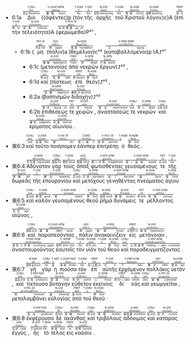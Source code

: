 
- 6:1a <RUBY><ruby><ruby>Διὸ<rt>所以 therefore</rt></ruby><rt><a href='https://bible.fhl.net/new/s.php?N=0&k=01352&m='>διό</a></rt></ruby><rt>CONJ</rt></RUBY> {(<RUBY><ruby><ruby><span class='ptc'>ἀφέντες</span><rt>離開 leave</rt></ruby><rt><a href='https://bible.fhl.net/new/s.php?N=0&k=00863&m='>ἀφίημι</a></rt></ruby><rt>V-2AAP-NPM</rt></RUBY>)p (<RUBY><ruby><ruby>τὸν<rt>the</rt></ruby><rt><a href='https://bible.fhl.net/new/s.php?N=0&k=03588&m='>ὁ</a></rt></ruby><rt>T-ASM</rt></RUBY> <RUBY><ruby><ruby>τῆς<rt>the</rt></ruby><rt><a href='https://bible.fhl.net/new/s.php?N=0&k=03588&m='>ὁ</a></rt></ruby><rt>T-GSF</rt></RUBY> <RUBY><ruby><ruby>ἀρχῆς<rt>初步 elementary</rt></ruby><rt><a href='https://bible.fhl.net/new/s.php?N=0&k=00746&m='>ἀρχή</a></rt></ruby><rt>N-GSF</rt></RUBY> <RUBY><ruby><ruby>τοῦ<rt>the</rt></ruby><rt><a href='https://bible.fhl.net/new/s.php?N=0&k=03588&m='>ὁ</a></rt></ruby><rt>T-GSM</rt></RUBY> <RUBY><ruby><ruby>Χριστοῦ<rt>基督 Christ</rt></ruby><rt><a href='https://bible.fhl.net/new/s.php?N=0&k=05547&m='>Χριστός</a></rt></ruby><rt>N-GSM</rt></RUBY> <RUBY><ruby><ruby>λόγον<rt>道理 teaching</rt></ruby><rt><a href='https://bible.fhl.net/new/s.php?N=0&k=03056&m='>λόγος</a></rt></ruby><rt>N-ASM</rt></RUBY>)c}A {<RUBY><ruby><ruby>ἐπὶ<rt>到 to</rt></ruby><rt><a href='https://bible.fhl.net/new/s.php?N=0&k=01909&m='>ἐπί</a></rt></ruby><rt>PREP</rt></RUBY> <RUBY><ruby><ruby>τὴν<rt>那 to</rt></ruby><rt><a href='https://bible.fhl.net/new/s.php?N=0&k=03588&m='>ὁ</a></rt></ruby><rt>T-ASF</rt></RUBY> <RUBY><ruby><ruby>τελειότητα<rt>成熟 maturity</rt></ruby><rt><a href='https://bible.fhl.net/new/s.php?N=0&k=05047&m='>τελειότης</a></rt></ruby><rt>N-ASF</rt></RUBY>}A {<RUBY><ruby><ruby><span class='verb'>φερώμεθα</span><rt>向前推進 go on</rt></ruby><rt><a href='https://bible.fhl.net/new/s.php?N=0&k=05342&m='>φέρω</a></rt></ruby><rt>V-PPS-1P</rt></RUBY>}P°¹ , 
	- 6:1b { <RUBY><ruby><ruby>μὴ<rt>不必 not</rt></ruby><rt><a href='https://bible.fhl.net/new/s.php?N=0&k=03361&m='>μή</a></rt></ruby><rt>PRT-N</rt></RUBY> (<RUBY><ruby><ruby>πάλιν<rt>再 again</rt></ruby><rt><a href='https://bible.fhl.net/new/s.php?N=0&k=03825&m='>πάλιν</a></rt></ruby><rt>ADV</rt></RUBY>)a (<RUBY><ruby><ruby>θεμέλιον<rt>根基 foundation</rt></ruby><rt><a href='https://bible.fhl.net/new/s.php?N=0&k=02310&m='>θεμέλιος</a></rt></ruby><rt>N-ASM</rt></RUBY>)c°² (<RUBY><ruby><ruby><span class='ptc'>καταβαλλόμενοι</span><rt>立 laying</rt></ruby><rt><a href='https://bible.fhl.net/new/s.php?N=0&k=02598&m='>καταβάλλω</a></rt></ruby><rt>V-PMP-NPM</rt></RUBY>)p }A⮥°¹
		- 6:1c (<RUBY><ruby><ruby>μετανοίας<rt>懊悔 repentance</rt></ruby><rt><a href='https://bible.fhl.net/new/s.php?N=0&k=03341&m='>μετάνοια</a></rt></ruby><rt>N-GSF</rt></RUBY> <RUBY><ruby><ruby>ἀπὸ<rt>from</rt></ruby><rt><a href='https://bible.fhl.net/new/s.php?N=0&k=00575&m='>ἀπό</a></rt></ruby><rt>PREP</rt></RUBY> <RUBY><ruby><ruby>νεκρῶν<rt>死 dead</rt></ruby><rt><a href='https://bible.fhl.net/new/s.php?N=0&k=03498&m='>νεκρός</a></rt></ruby><rt>A-GPN</rt></RUBY> <RUBY><ruby><ruby>ἔργων<rt>行為 works</rt></ruby><rt><a href='https://bible.fhl.net/new/s.php?N=0&k=02041&m='>ἔργον</a></rt></ruby><rt>N-GPN</rt></RUBY>)⮥°² <span class='punctuation'>,</span> 
		- 6:1d <RUBY><ruby><ruby>καὶ<rt>和 and</rt></ruby><rt><a href='https://bible.fhl.net/new/s.php?N=0&k=02532&m='>καί</a></rt></ruby><rt>CONJ</rt></RUBY> (<RUBY><ruby><ruby>πίστεως<rt>信靠 faith</rt></ruby><rt><a href='https://bible.fhl.net/new/s.php?N=0&k=04102&m='>πίστις</a></rt></ruby><rt>N-GSF</rt></RUBY> <RUBY><ruby><ruby>ἐπὶ<rt>對 toward</rt></ruby><rt><a href='https://bible.fhl.net/new/s.php?N=0&k=01909&m='>ἐπί</a></rt></ruby><rt>PREP</rt></RUBY> <RUBY><ruby><ruby>θεόν<rt>神 God</rt></ruby><rt><a href='https://bible.fhl.net/new/s.php?N=0&k=02316&m='>θεός</a></rt></ruby><rt>N-ASM</rt></RUBY>)⮥°² <span class='punctuation'>,</span>
		- 6:2a (<RUBY><ruby><ruby>βαπτισμῶν<rt>洗禮 baptisms</rt></ruby><rt><a href='https://bible.fhl.net/new/s.php?N=0&k=00909&m='>βαπτισμός</a></rt></ruby><rt>N-GPM</rt></RUBY> <RUBY><ruby><ruby>διδαχὴν<rt>教訓 of doctrine</rt></ruby><rt><a href='https://bible.fhl.net/new/s.php?N=0&k=01322&m='>διδαχή</a></rt></ruby><rt>N-ASF</rt></RUBY>)⮥°² 
		- 6:2b <RUBY><ruby><ruby>ἐπιθέσεώς<rt>按手 laying on</rt></ruby><rt><a href='https://bible.fhl.net/new/s.php?N=0&k=01936&m='>ἐπίθεσις</a></rt></ruby><rt>N-GSF</rt></RUBY> <RUBY><ruby><ruby>τε<rt>and</rt></ruby><rt><a href='https://bible.fhl.net/new/s.php?N=0&k=05037&m='>τέ</a></rt></ruby><rt>PRT</rt></RUBY> <RUBY><ruby><ruby>χειρῶν<rt>手 hands</rt></ruby><rt><a href='https://bible.fhl.net/new/s.php?N=0&k=05495&m='>χείρ</a></rt></ruby><rt>N-GPF</rt></RUBY> <span class='punctuation'>,</span> <RUBY><ruby><ruby>ἀναστάσεώς<rt>復活 resurrection</rt></ruby><rt><a href='https://bible.fhl.net/new/s.php?N=0&k=00386&m='>ἀνάστασις</a></rt></ruby><rt>N-GSF</rt></RUBY> <RUBY><ruby><ruby>τε<rt>and</rt></ruby><rt><a href='https://bible.fhl.net/new/s.php?N=0&k=05037&m='>τέ</a></rt></ruby><rt>CONJ</rt></RUBY> <RUBY><ruby><ruby>νεκρῶν<rt>死人 dead</rt></ruby><rt><a href='https://bible.fhl.net/new/s.php?N=0&k=03498&m='>νεκρός</a></rt></ruby><rt>A-GPM</rt></RUBY> <RUBY><ruby><ruby>καὶ<rt>以及 and</rt></ruby><rt><a href='https://bible.fhl.net/new/s.php?N=0&k=02532&m='>καί</a></rt></ruby><rt>CONJ</rt></RUBY> <RUBY><ruby><ruby>κρίματος<rt>審判 judgment</rt></ruby><rt><a href='https://bible.fhl.net/new/s.php?N=0&k=02917&m='>κρίμα</a></rt></ruby><rt>N-GSN</rt></RUBY> <RUBY><ruby><ruby>αἰωνίου<rt>永遠 eternal</rt></ruby><rt><a href='https://bible.fhl.net/new/s.php?N=0&k=00166&m='>αἰώνιος</a></rt></ruby><rt>A-GSN</rt></RUBY> <span class='punctuation'>.</span>

- 來6:3 <RUBY><ruby><ruby>καὶ<rt>and</rt></ruby><rt><a href='https://bible.fhl.net/new/s.php?N=0&k=02532&m='>καί</a></rt></ruby><rt>CONJ</rt></RUBY> <RUBY><ruby><ruby>τοῦτο<rt>這樣 this</rt></ruby><rt><a href='https://bible.fhl.net/new/s.php?N=0&k=05124&m='>οὗτος</a></rt></ruby><rt>D-ASN</rt></RUBY> <RUBY><ruby><ruby><span class='verb'>ποιήσομεν</span><rt>做 do</rt></ruby><rt><a href='https://bible.fhl.net/new/s.php?N=0&k=04160&m='>ποιέω</a></rt></ruby><rt>V-FAI-1P</rt></RUBY> <RUBY><ruby><ruby>ἐάνπερ<rt>若~就 if</rt></ruby><rt><a href='https://bible.fhl.net/new/s.php?N=0&k=01437&m='>ἐάνπερ</a></rt></ruby><rt>COND</rt></RUBY> <RUBY><ruby><ruby><span class='verb'>ἐπιτρέπῃ</span><rt>准許 permits</rt></ruby><rt><a href='https://bible.fhl.net/new/s.php?N=0&k=02010&m='>ἐπιτρέπω</a></rt></ruby><rt>V-PAS-3S</rt></RUBY> <RUBY><ruby><ruby>ὁ<rt></rt></ruby><rt><a href='https://bible.fhl.net/new/s.php?N=0&k=03588&m='>ὁ</a></rt></ruby><rt>T-NSM</rt></RUBY> <RUBY><ruby><ruby>θεός<rt>神 God</rt></ruby><rt><a href='https://bible.fhl.net/new/s.php?N=0&k=02316&m='>θεός</a></rt></ruby><rt>N-NSM</rt></RUBY> <span class='punctuation'>.</span>

- 來6:4 <RUBY><ruby><ruby>Ἀδύνατον<rt>不可能 impossible</rt></ruby><rt><a href='https://bible.fhl.net/new/s.php?N=0&k=00102&m='>ἀδύνατος</a></rt></ruby><rt>A-NSN</rt></RUBY> <RUBY><ruby><ruby>γὰρ<rt>因為 for</rt></ruby><rt><a href='https://bible.fhl.net/new/s.php?N=0&k=01063&m='>γάρ</a></rt></ruby><rt>CONJ</rt></RUBY> <RUBY><ruby><ruby>τοὺς<rt>那些 those</rt></ruby><rt><a href='https://bible.fhl.net/new/s.php?N=0&k=03588&m='>ὁ</a></rt></ruby><rt>T-APM</rt></RUBY> <RUBY><ruby><ruby>ἅπαξ<rt>曾經 once</rt></ruby><rt><a href='https://bible.fhl.net/new/s.php?N=0&k=00530&m='>ἅπαξ</a></rt></ruby><rt>ADV</rt></RUBY> <RUBY><ruby><ruby><span class='ptc'>φωτισθέντας</span><rt>蒙~光照 enlightened</rt></ruby><rt><a href='https://bible.fhl.net/new/s.php?N=0&k=05461&m='>φωτίζω</a></rt></ruby><rt>V-APP-APM</rt></RUBY> <RUBY><ruby><ruby><span class='ptc'>γευσαμένους</span><rt>嘗~滋味 tasted</rt></ruby><rt><a href='https://bible.fhl.net/new/s.php?N=0&k=01089&m='>γεύομαι</a></rt></ruby><rt>V-ADP-APM</rt></RUBY> <RUBY><ruby><ruby>τε<rt>又 and</rt></ruby><rt><a href='https://bible.fhl.net/new/s.php?N=0&k=05037&m='>τέ</a></rt></ruby><rt>PRT</rt></RUBY> <RUBY><ruby><ruby>τῆς<rt>the</rt></ruby><rt><a href='https://bible.fhl.net/new/s.php?N=0&k=03588&m='>ὁ</a></rt></ruby><rt>T-GSF</rt></RUBY> <RUBY><ruby><ruby>δωρεᾶς<rt>恩賜 gift</rt></ruby><rt><a href='https://bible.fhl.net/new/s.php?N=0&k=01431&m='>δωρεά</a></rt></ruby><rt>N-GSF</rt></RUBY> <RUBY><ruby><ruby>τῆς<rt></rt></ruby><rt><a href='https://bible.fhl.net/new/s.php?N=0&k=03588&m='>ὁ</a></rt></ruby><rt>T-GSF</rt></RUBY> <RUBY><ruby><ruby>ἐπουρανίου<rt>屬天 heavenly</rt></ruby><rt><a href='https://bible.fhl.net/new/s.php?N=0&k=02032&m='>ἐπουράνιος</a></rt></ruby><rt>A-GSF</rt></RUBY> <RUBY><ruby><ruby>καὶ<rt>又 and</rt></ruby><rt><a href='https://bible.fhl.net/new/s.php?N=0&k=02532&m='>καί</a></rt></ruby><rt>CONJ</rt></RUBY> <RUBY><ruby><ruby>μετόχους<rt>共用 partakers</rt></ruby><rt><a href='https://bible.fhl.net/new/s.php?N=0&k=03353&m='>μέτοχος</a></rt></ruby><rt>A-APM</rt></RUBY> <RUBY><ruby><ruby><span class='ptc'>γενηθέντας</span><rt>成了 become</rt></ruby><rt><a href='https://bible.fhl.net/new/s.php?N=0&k=01096&m='>γίνομαι</a></rt></ruby><rt>V-AOP-APM</rt></RUBY> <RUBY><ruby><ruby>πνεύματος<rt>靈 Spirit</rt></ruby><rt><a href='https://bible.fhl.net/new/s.php?N=0&k=04151&m='>πνεῦμα</a></rt></ruby><rt>N-GSN</rt></RUBY> <RUBY><ruby><ruby>ἁγίου<rt>聖 Holy</rt></ruby><rt><a href='https://bible.fhl.net/new/s.php?N=0&k=00040&m='>ἅγιος</a></rt></ruby><rt>A-GSN</rt></RUBY>

- 來6:5 <RUBY><ruby><ruby>καὶ<rt>並 and</rt></ruby><rt><a href='https://bible.fhl.net/new/s.php?N=0&k=02532&m='>καί</a></rt></ruby><rt>CONJ</rt></RUBY> <RUBY><ruby><ruby>καλὸν<rt>美善 good</rt></ruby><rt><a href='https://bible.fhl.net/new/s.php?N=0&k=02570&m='>καλός</a></rt></ruby><rt>A-ASN</rt></RUBY> <RUBY><ruby><ruby><span class='ptc'>γευσαμένους</span><rt>嘗 tasted</rt></ruby><rt><a href='https://bible.fhl.net/new/s.php?N=0&k=01089&m='>γεύομαι</a></rt></ruby><rt>V-ADP-APM</rt></RUBY> <RUBY><ruby><ruby>θεοῦ<rt>神 God</rt></ruby><rt><a href='https://bible.fhl.net/new/s.php?N=0&k=02316&m='>θεός</a></rt></ruby><rt>N-GSM</rt></RUBY> <RUBY><ruby><ruby>ῥῆμα<rt>話語 word</rt></ruby><rt><a href='https://bible.fhl.net/new/s.php?N=0&k=04487&m='>ῥῆμα</a></rt></ruby><rt>N-ASN</rt></RUBY> <RUBY><ruby><ruby>δυνάμεις<rt>權能 powers</rt></ruby><rt><a href='https://bible.fhl.net/new/s.php?N=0&k=01411&m='>δύναμις</a></rt></ruby><rt>N-APF</rt></RUBY> <RUBY><ruby><ruby>τε<rt>和 and</rt></ruby><rt><a href='https://bible.fhl.net/new/s.php?N=0&k=05037&m='>τέ</a></rt></ruby><rt>PRT</rt></RUBY> <RUBY><ruby><ruby><span class='ptc'>μέλλοντος</span><rt>來臨 coming</rt></ruby><rt><a href='https://bible.fhl.net/new/s.php?N=0&k=03195&m='>μέλλω</a></rt></ruby><rt>V-PAP-GSM</rt></RUBY> <RUBY><ruby><ruby>αἰῶνος<rt>世代 age</rt></ruby><rt><a href='https://bible.fhl.net/new/s.php?N=0&k=00165&m='>αἰών</a></rt></ruby><rt>N-GSM</rt></RUBY> <span class='punctuation'>,</span>

- 來6:6 <RUBY><ruby><ruby>καὶ<rt>因為 and</rt></ruby><rt><a href='https://bible.fhl.net/new/s.php?N=0&k=02532&m='>καί</a></rt></ruby><rt>CONJ</rt></RUBY> <RUBY><ruby><ruby><span class='ptc'>παραπεσόντας</span><rt>離棄 fallen away</rt></ruby><rt><a href='https://bible.fhl.net/new/s.php?N=0&k=03895&m='>παραπίπτω</a></rt></ruby><rt>V-2AAP-APM</rt></RUBY> , <RUBY><ruby><ruby>πάλιν<rt>再 again</rt></ruby><rt><a href='https://bible.fhl.net/new/s.php?N=0&k=03825&m='>πάλιν</a></rt></ruby><rt>ADV</rt></RUBY> <RUBY><ruby><ruby><span class='inf'>ἀνακαινίζειν</span><rt>重新 renew</rt></ruby><rt><a href='https://bible.fhl.net/new/s.php?N=0&k=00340&m='>ἀνακαινίζω</a></rt></ruby><rt>V-PAN</rt></RUBY> <RUBY><ruby><ruby>εἰς<rt>以至於 to</rt></ruby><rt><a href='https://bible.fhl.net/new/s.php?N=0&k=01519&m='>εἰς</a></rt></ruby><rt>PREP</rt></RUBY> <RUBY><ruby><ruby>μετάνοιαν<rt>悔改 repentance</rt></ruby><rt><a href='https://bible.fhl.net/new/s.php?N=0&k=03341&m='>μετάνοια</a></rt></ruby><rt>N-ASF</rt></RUBY> <span class='punctuation'>,</span> <RUBY><ruby><ruby><span class='ptc'>ἀνασταυροῦντας</span><rt>重釘十字架 crucifying again</rt></ruby><rt><a href='https://bible.fhl.net/new/s.php?N=0&k=00388&m='>ἀνασταυρόω</a></rt></ruby><rt>V-PAP-APM</rt></RUBY> <RUBY><ruby><ruby>ἑαυτοῖς<rt>他們 their own</rt></ruby><rt><a href='https://bible.fhl.net/new/s.php?N=0&k=01438&m='>ἑαυτοῦ</a></rt></ruby><rt>F-3DPM</rt></RUBY> <RUBY><ruby><ruby>τὸν<rt>the</rt></ruby><rt><a href='https://bible.fhl.net/new/s.php?N=0&k=03588&m='>ὁ</a></rt></ruby><rt>T-ASM</rt></RUBY> <RUBY><ruby><ruby>υἱὸν<rt>兒子 son</rt></ruby><rt><a href='https://bible.fhl.net/new/s.php?N=0&k=05207&m='>υἱός</a></rt></ruby><rt>N-ASM</rt></RUBY> <RUBY><ruby><ruby>τοῦ<rt></rt></ruby><rt><a href='https://bible.fhl.net/new/s.php?N=0&k=03588&m='>ὁ</a></rt></ruby><rt>T-GSM</rt></RUBY> <RUBY><ruby><ruby>θεοῦ<rt>神 God</rt></ruby><rt><a href='https://bible.fhl.net/new/s.php?N=0&k=02316&m='>θεός</a></rt></ruby><rt>N-GSM</rt></RUBY> <RUBY><ruby><ruby>καὶ<rt>and</rt></ruby><rt><a href='https://bible.fhl.net/new/s.php?N=0&k=02532&m='>καί</a></rt></ruby><rt>CONJ</rt></RUBY> <RUBY><ruby><ruby><span class='ptc'>παραδειγματίζοντας</span><rt>公然羞辱 holding ~ upto contempt</rt></ruby><rt><a href='https://bible.fhl.net/new/s.php?N=0&k=03856&m='>παραδειγματίζω</a></rt></ruby><rt>V-PAP-APM</rt></RUBY> .

- 來6:7 <RUBY><ruby><ruby>γῆ<rt>田地 ground</rt></ruby><rt><a href='https://bible.fhl.net/new/s.php?N=0&k=01093&m='>γῆ</a></rt></ruby><rt>N-NSF</rt></RUBY> <RUBY><ruby><ruby>γὰρ<rt>for</rt></ruby><rt><a href='https://bible.fhl.net/new/s.php?N=0&k=01063&m='>γάρ</a></rt></ruby><rt>CONJ</rt></RUBY> <RUBY><ruby><ruby>ἡ<rt>這</rt></ruby><rt><a href='https://bible.fhl.net/new/s.php?N=0&k=03588&m='>ὁ</a></rt></ruby><rt>T-NSF</rt></RUBY> <RUBY><ruby><ruby><span class='ptc'>πιοῦσα</span><rt>吸收 drinks</rt></ruby><rt><a href='https://bible.fhl.net/new/s.php?N=0&k=04095&m='>πίνω</a></rt></ruby><rt>V-2AAP-NSF</rt></RUBY> <RUBY><ruby><ruby>τὸν<rt>the</rt></ruby><rt><a href='https://bible.fhl.net/new/s.php?N=0&k=03588&m='>ὁ</a></rt></ruby><rt>T-ASM</rt></RUBY> <RUBY><ruby><ruby>ἐπ᾽<rt>在~上面 on</rt></ruby><rt><a href='https://bible.fhl.net/new/s.php?N=0&k=01909&m='>ἐπί</a></rt></ruby><rt>PREP</rt></RUBY> <RUBY><ruby><ruby>αὐτῆς<rt>它 it</rt></ruby><rt><a href='https://bible.fhl.net/new/s.php?N=0&k=00846&m='>αὐτός</a></rt></ruby><rt>P-GSF</rt></RUBY> <RUBY><ruby><ruby><span class='ptc'>ἐρχόμενον</span><rt>下 falls</rt></ruby><rt><a href='https://bible.fhl.net/new/s.php?N=0&k=02064&m='>ἔρχομαι</a></rt></ruby><rt>V-PNP-ASM</rt></RUBY> <RUBY><ruby><ruby>πολλάκις<rt>屢次 often</rt></ruby><rt><a href='https://bible.fhl.net/new/s.php?N=0&k=04178&m='>πολλάκις</a></rt></ruby><rt>ADV</rt></RUBY> <RUBY><ruby><ruby>ὑετόν<rt>雨水 rain</rt></ruby><rt><a href='https://bible.fhl.net/new/s.php?N=0&k=05205&m='>ὑετός</a></rt></ruby><rt>N-ASM</rt></RUBY> <span class='punctuation'>,</span> <RUBY><ruby><ruby>καὶ<rt>並且 and</rt></ruby><rt><a href='https://bible.fhl.net/new/s.php?N=0&k=02532&m='>καί</a></rt></ruby><rt>CONJ</rt></RUBY> <RUBY><ruby><ruby><span class='ptc'>τίκτουσα</span><rt>生長 produces</rt></ruby><rt><a href='https://bible.fhl.net/new/s.php?N=0&k=05088&m='>τίκτω</a></rt></ruby><rt>V-PAP-NSF</rt></RUBY> <RUBY><ruby><ruby>βοτάνην<rt>菜蔬 crop</rt></ruby><rt><a href='https://bible.fhl.net/new/s.php?N=0&k=01008&m='>βοτάνη</a></rt></ruby><rt>N-ASF</rt></RUBY> <RUBY><ruby><ruby>εὔθετον<rt>有用 useful</rt></ruby><rt><a href='https://bible.fhl.net/new/s.php?N=0&k=02111&m='>εὔθετος</a></rt></ruby><rt>A-ASF</rt></RUBY> <RUBY><ruby><ruby>ἐκείνοις<rt>人 those</rt></ruby><rt><a href='https://bible.fhl.net/new/s.php?N=0&k=01565&m='>ἐκεῖνος</a></rt></ruby><rt>D-DPM</rt></RUBY> <RUBY><ruby><ruby>δι᾽<rt>對 for ~ sake</rt></ruby><rt><a href='https://bible.fhl.net/new/s.php?N=0&k=01223&m='>διά</a></rt></ruby><rt>PREP</rt></RUBY> <RUBY><ruby><ruby>οὓς<rt>whom</rt></ruby><rt><a href='https://bible.fhl.net/new/s.php?N=0&k=03739&m='>ὅς</a></rt></ruby><rt>R-APM</rt></RUBY> <RUBY><ruby><ruby>καὶ<rt>also</rt></ruby><rt><a href='https://bible.fhl.net/new/s.php?N=0&k=02532&m='>καί</a></rt></ruby><rt>CONJ</rt></RUBY> <RUBY><ruby><ruby><span class='verb'>γεωργεῖται</span><rt>耕種 cultivated</rt></ruby><rt><a href='https://bible.fhl.net/new/s.php?N=0&k=01090&m='>γεωργέω</a></rt></ruby><rt>V-PPI-3S</rt></RUBY> , <RUBY><ruby><ruby><span class='verb'>μεταλαμβάνει</span><rt>得 receives</rt></ruby><rt><a href='https://bible.fhl.net/new/s.php?N=0&k=03335&m='>μεταλαμβάνω</a></rt></ruby><rt>V-PAI-3S</rt></RUBY> <RUBY><ruby><ruby>εὐλογίας<rt>福 blessing</rt></ruby><rt><a href='https://bible.fhl.net/new/s.php?N=0&k=02129&m='>εὐλογία</a></rt></ruby><rt>N-GSF</rt></RUBY> <RUBY><ruby><ruby>ἀπὸ<rt>從 from</rt></ruby><rt><a href='https://bible.fhl.net/new/s.php?N=0&k=00575&m='>ἀπό</a></rt></ruby><rt>PREP</rt></RUBY> <RUBY><ruby><ruby>τοῦ<rt></rt></ruby><rt><a href='https://bible.fhl.net/new/s.php?N=0&k=03588&m='>ὁ</a></rt></ruby><rt>T-GSM</rt></RUBY> <RUBY><ruby><ruby>θεοῦ<rt>神 God</rt></ruby><rt><a href='https://bible.fhl.net/new/s.php?N=0&k=02316&m='>θεός</a></rt></ruby><rt>N-GSM</rt></RUBY> <span class='punctuation'>·</span>

- 來6:8 <RUBY><ruby><ruby><span class='ptc'>ἐκφέρουσα</span><rt>長出 produces</rt></ruby><rt><a href='https://bible.fhl.net/new/s.php?N=0&k=01627&m='>ἐκφέρω</a></rt></ruby><rt>V-PAP-NSF</rt></RUBY> <RUBY><ruby><ruby>δὲ<rt>但 but</rt></ruby><rt><a href='https://bible.fhl.net/new/s.php?N=0&k=01161&m='>δέ</a></rt></ruby><rt>CONJ</rt></RUBY> <RUBY><ruby><ruby>ἀκάνθας<rt>荊棘 thorns</rt></ruby><rt><a href='https://bible.fhl.net/new/s.php?N=0&k=00173&m='>ἄκανθα</a></rt></ruby><rt>N-APF</rt></RUBY> <RUBY><ruby><ruby>καὶ<rt>和 and</rt></ruby><rt><a href='https://bible.fhl.net/new/s.php?N=0&k=02532&m='>καί</a></rt></ruby><rt>CONJ</rt></RUBY> <RUBY><ruby><ruby>τριβόλους<rt>蒺藜 thistles</rt></ruby><rt><a href='https://bible.fhl.net/new/s.php?N=0&k=05146&m='>τρίβολος</a></rt></ruby><rt>N-APM</rt></RUBY> <RUBY><ruby><ruby>ἀδόκιμος<rt>被廢棄 worthless</rt></ruby><rt><a href='https://bible.fhl.net/new/s.php?N=0&k=00096&m='>ἀδόκιμος</a></rt></ruby><rt>A-NSF</rt></RUBY> <RUBY><ruby><ruby>καὶ<rt>並 and</rt></ruby><rt><a href='https://bible.fhl.net/new/s.php?N=0&k=02532&m='>καί</a></rt></ruby><rt>CONJ</rt></RUBY> <RUBY><ruby><ruby>κατάρας<rt>詛咒 cursed</rt></ruby><rt><a href='https://bible.fhl.net/new/s.php?N=0&k=02671&m='>κατάρα</a></rt></ruby><rt>N-GSF</rt></RUBY> <RUBY><ruby><ruby>ἐγγύς<rt>近於 near</rt></ruby><rt><a href='https://bible.fhl.net/new/s.php?N=0&k=01451&m='>ἐγγύς</a></rt></ruby><rt>ADV</rt></RUBY> <span class='punctuation'>,</span> <RUBY><ruby><ruby>ἧς<rt>它 whose</rt></ruby><rt><a href='https://bible.fhl.net/new/s.php?N=0&k=03739&m='>ὅς</a></rt></ruby><rt>R-GSF</rt></RUBY> <RUBY><ruby><ruby>τὸ<rt>the</rt></ruby><rt><a href='https://bible.fhl.net/new/s.php?N=0&k=03588&m='>ὁ</a></rt></ruby><rt>T-NSN</rt></RUBY> <RUBY><ruby><ruby>τέλος<rt>結局 end</rt></ruby><rt><a href='https://bible.fhl.net/new/s.php?N=0&k=05056&m='>τέλος</a></rt></ruby><rt>N-NSN</rt></RUBY> <RUBY><ruby><ruby>εἰς<rt>to</rt></ruby><rt><a href='https://bible.fhl.net/new/s.php?N=0&k=01519&m='>εἰς</a></rt></ruby><rt>PREP</rt></RUBY> <RUBY><ruby><ruby>καῦσιν<rt>焚燒 burned</rt></ruby><rt><a href='https://bible.fhl.net/new/s.php?N=0&k=02740&m='>καῦσις</a></rt></ruby><rt>N-ASF</rt></RUBY> <span class='punctuation'>.</span>